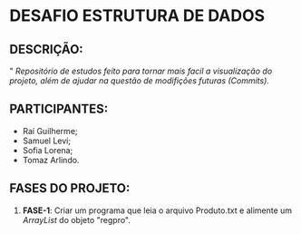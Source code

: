 # **DESAFIO ESTRUTURA DE DADOS**

## DESCRIÇÃO:
" *Repositório de estudos feito para tornar mais facil a visualização do projeto, além de ajudar na questão de modifições futuras (Commits).*

## PARTICIPANTES:
 - Raí Guilherme;
 - Samuel Levi;
 - Sofia Lorena;
 - Tomaz Arlindo.

## FASES DO PROJETO:
1. **FASE-1**: Criar um programa que leia o arquivo Produto.txt e alimente um *ArrayList* do objeto "regpro".
